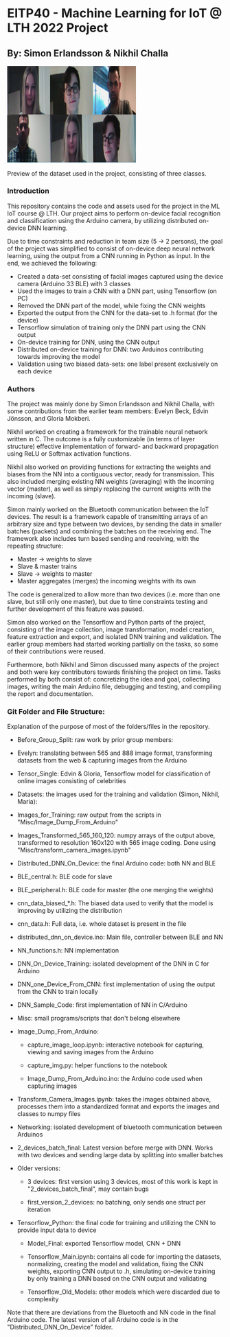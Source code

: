 # EITP40 - Machine Learning for IoT @ LTH 2022 Project
## By: Simon Erlandsson & Nikhil Challa

<img src="dataset_preview.png" alt="Preview of dataset]" width="300"/>

Preview of the dataset used in the project, consisting of three classes.

### Introduction
This repository contains the code and assets used for the project in the ML IoT course @ LTH. Our project aims to perform on-device facial recognition and classification using the Arduino camera, by utilizing distributed on-device DNN learning.

Due to time constraints and reduction in team size (5 -> 2 persons), the goal of the project was simplified to consist of on-device deep neural network learning, using the output from a CNN running in Python as input. In the end, we achieved the following:

- Created a data-set consisting of facial images captured using the device camera (Arduino 33 BLE) with 3 classes
- Used the images to train a CNN with a DNN part, using Tensorflow (on PC)
- Removed the DNN part of the model, while fixing the CNN weights
- Exported the output from the CNN for the data-set to .h format (for the device)
- Tensorflow simulation of training only the DNN part using the CNN output
- On-device training for DNN, using the CNN output
- Distributed on-device training for DNN: two Arduinos contributing towards improving the model
- Validation using two biased data-sets: one label present exclusively on each device

### Authors
The project was mainly done by Simon Erlandsson and Nikhil Challa, with some contributions from the earlier team members: Evelyn Beck, Edvin Jönsson, and Gloria Mokberi.

Nikhil worked on creating a framework for the trainable neural network written in C. The outcome is a fully customizable (in terms of layer structure) effective implementation of forward- and backward propagation using ReLU or Softmax activation functions.

Nikhil also worked on providing functions for extracting the weights and biases from the NN into a contiguous vector, ready for transmission. This also included merging existing NN weights (averaging) with the incoming vector (master), as well as simply replacing the current weights with the incoming (slave).

Simon mainly worked on the Bluetooth communication between the IoT devices. The result is a framework capable of transmitting arrays of an arbitrary size and type between two devices, by sending the data in smaller batches (packets) and combining the batches on the receiving end. The framework also includes turn based sending and receiving, with the repeating structure:

- Master -> weights to slave
- Slave & master trains
- Slave -> weights to master
- Master aggregates (merges) the incoming weights with its own

The code is generalized to allow more than two devices (i.e. more than one slave, but still only one master), but due to time constraints testing and further development of this feature was paused.

Simon also worked on the Tensorflow and Python parts of the project, consisting of the image collection, image transformation, model creation, feature extraction and export, and isolated DNN training and validation. The earlier group members had started working partially on the tasks, so some of their contributions were reused.

Furthermore, both Nikhil and Simon discussed many aspects of the project and both were key contributors towards finishing the project on time. Tasks performed by both consist of: concretizing the idea and goal, collecting images, writing the main Arduino file, debugging and testing, and compiling the report and documentation.

### Git Folder and File Structure:
Explanation of the purpose of most of the folders/files in the repository.
- Before_Group_Split: raw work by prior group members:
 - Evelyn: translating between 565 and 888 image format, transforming datasets from the web & capturing images from the Arduino

 - Tensor_Single: Edvin & Gloria, Tensorflow model for classification of online images consisting of celebrities

- Datasets: the images used for the training and validation (Simon, Nikhil, Maria):
 - Images_for_Training: raw output from the scripts in "Misc/Image_Dump_From_Arduino"

 - Images_Transformed_565_160_120: numpy arrays of the output above, transformed to resolution 160x120 with 565 image coding. Done using "Misc/transform_camera_images.ipynb"

- Distributed_DNN_On_Device: the final Arduino code: both NN and BLE
 - BLE_central.h: BLE code for slave
 - BLE_peripheral.h: BLE code for master (the one merging the weights)
 - cnn_data_biased_*.h: The biased data used to verify that the model is improving by utilizing the distribution
 - cnn_data.h: Full data, i.e. whole dataset is present in the file
 - distributed_dnn_on_device.ino: Main file, controller between BLE and NN

 - NN_functions.h: NN implementation

- DNN_On_Device_Training: isolated development of the DNN in C for Arduino
 - DNN_one_Device_From_CNN: first implementation of using the output from the CNN to train locally

 - DNN_Sample_Code: first implementation of NN in C/Arduino

- Misc: small programs/scripts that don't belong elsewhere
 - Image_Dump_From_Arduino:

   - capture_image_loop.ipynb: interactive notebook for capturing, viewing and saving images from the Arduino

   - capture_img.py: helper functions to the notebook

   - Image_Dump_From_Arduino.ino: the Arduino code used when capturing images

 - Transform_Camera_Images.ipynb: takes the images obtained above, processes them into a standardized format and exports the images and classes to numpy files

- Networking: isolated development of bluetooth communication between Arduinos
 - 2_devices_batch_final: Latest version before merge with DNN. Works with two devices and sending large data by splitting into smaller batches
 - Older versions:

   - 3 devices: first version using 3 devices, most of this work is kept in "2_devices_batch_final", may contain bugs

   - first_version_2_devices: no batching, only sends one struct per iteration

- Tensorflow_Python: the final code for training and utilizing the CNN to provide input data to device
  - Model_Final: exported Tensorflow model, CNN + DNN

  - Tensorflow_Main.ipynb: contains all code for importing the datasets, normalizing, creating the model and validation, fixing the CNN weights, exporting CNN output to .h, simulating on-device training by only training a DNN based on the CNN output and validating

  - Tensorflow_Old_Models: other models which were discarded due to complexity

Note that there are deviations from the Bluetooth and NN code in the final Arduino code. The latest version of all Arduino code is in the "Distributed_DNN_On_Device" folder.
